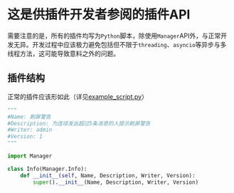 # 这是供插件开发者参阅的插件API

需要注意的是，所有的插件均写为`Python`脚本，除使用`Manager`API外，与正常开发无异。开发过程中应该极力避免包括但不限于`threading`、`asyncio`等异步与多线程方法，这可能导致意料之外的问题。

## 插件结构

正常的插件应该形如此（详见[example_script.py](example_script.py)）
```Python
"""
#Name: 刷屏警告
#Description: 为连续发出超过5条消息的人提示刷屏警告
#Writer: admin
#Version: 1
"""

import Manager

class Info(Manager.Info):
    def __init__(self, Name, Description, Writer, Version):
        super().__init__(Name, Description, Writer, Version)

```